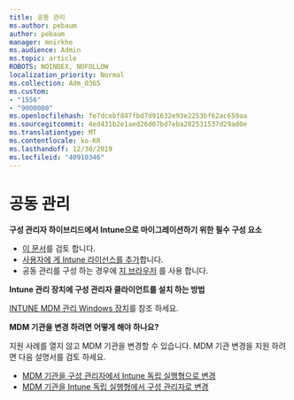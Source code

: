 ```yaml
---
title: 공동 관리
ms.author: pebaum
author: pebaum
manager: mnirkhe
ms.audience: Admin
ms.topic: article
ROBOTS: NOINDEX, NOFOLLOW
localization_priority: Normal
ms.collection: Adm_O365
ms.custom:
- "1556"
- "9000080"
ms.openlocfilehash: fe7dcebf847fbd7d91632e93e2253bf62ac659aa
ms.sourcegitcommit: 4ed431b2e1aed26d07bd7eba282531537d29ad0e
ms.translationtype: MT
ms.contentlocale: ko-KR
ms.lasthandoff: 12/30/2019
ms.locfileid: "40910346"
---
```

# <a name="co-management"></a>공동 관리

**구성 관리자 하이브리드에서 Intune으로 마이그레이션하기 위한 필수 구성 요소**

- [이 문서](https://docs.microsoft.com/sccm/mdm/deploy-use/migrate-hybridmdm-to-intunesa)를 검토 합니다.
- [사용자에 게 Intune 라이선스를 추가](https://docs.microsoft.com/intune/licenses-assign)합니다.
- 공동 관리를 구성 하는 경우에 [지 브라우저](https://www.microsoft.com/windows/microsoft-edge) 를 사용 합니다.

**Intune 관리 장치에 구성 관리자 클라이언트를 설치 하는 방법**

[INTUNE MDM 관리 Windows 장치](https://docs.microsoft.com/sccm/core/clients/deploy/deploy-clients-to-windows-computers#bkmk_mdm)를 참조 하세요.

**MDM 기관을 변경 하려면 어떻게 해야 하나요?**

지원 사례를 열지 않고 MDM 기관을 변경할 수 있습니다. MDM 기관 변경을 지원 하려면 다음 설명서를 검토 하세요.
- [MDM 기관을 구성 관리자에서 Intune 독립 실행형으로 변경](https://docs.microsoft.com/sccm/mdm/deploy-use/migrate-change-mdm-authority)
- [MDM 기관을 Intune 독립 실행형에서 구성 관리자로 변경](https://docs.microsoft.com/intune-classic/deploy-use/prerequisites-for-enrollment#what-to-do-if-you-choose-the-wrong-mdm-authority-setting)